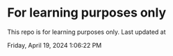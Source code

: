 # For learning purposes only
This repo is for learning purposes only.
Last updated at

Friday, April 19, 2024 1:06:22 PM

